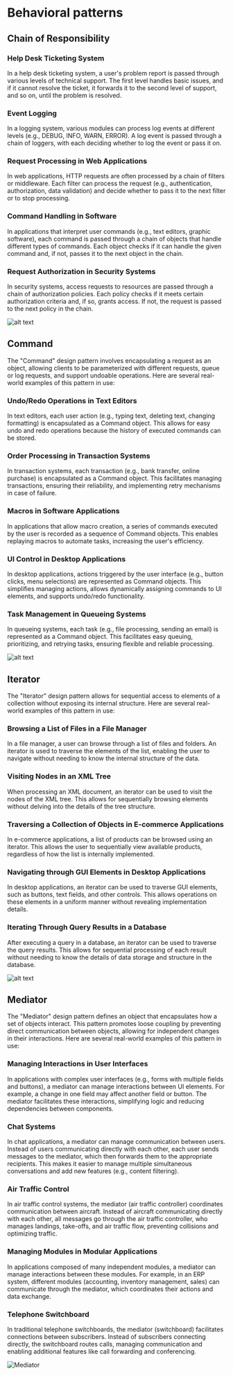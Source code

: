 # Behavioral patterns

## Chain of Responsibility

### Help Desk Ticketing System

In a help desk ticketing system, a user's problem report is passed through various levels of technical support. The first level handles basic issues, and if it cannot resolve the ticket, it forwards it to the second level of support, and so on, until the problem is resolved.

### Event Logging

In a logging system, various modules can process log events at different levels (e.g., DEBUG, INFO, WARN, ERROR). A log event is passed through a chain of loggers, with each deciding whether to log the event or pass it on.

### Request Processing in Web Applications

In web applications, HTTP requests are often processed by a chain of filters or middleware. Each filter can process the request (e.g., authentication, authorization, data validation) and decide whether to pass it to the next filter or to stop processing.

### Command Handling in Software

In applications that interpret user commands (e.g., text editors, graphic software), each command is passed through a chain of objects that handle different types of commands. Each object checks if it can handle the given command and, if not, passes it to the next object in the chain.


### Request Authorization in Security Systems

In security systems, access requests to resources are passed through a chain of authorization policies. Each policy checks if it meets certain authorization criteria and, if so, grants access. If not, the request is passed to the next policy in the chain.

![alt text](./img/image1.png)


## Command

The "Command" design pattern involves encapsulating a request as an object, allowing clients to be parameterized with different requests, queue or log requests, and support undoable operations. Here are several real-world examples of this pattern in use:

### Undo/Redo Operations in Text Editors

In text editors, each user action (e.g., typing text, deleting text, changing formatting) is encapsulated as a Command object. This allows for easy undo and redo operations because the history of executed commands can be stored.

### Order Processing in Transaction Systems

In transaction systems, each transaction (e.g., bank transfer, online purchase) is encapsulated as a Command object. This facilitates managing transactions, ensuring their reliability, and implementing retry mechanisms in case of failure.

### Macros in Software Applications

In applications that allow macro creation, a series of commands executed by the user is recorded as a sequence of Command objects. This enables replaying macros to automate tasks, increasing the user's efficiency.

### UI Control in Desktop Applications

In desktop applications, actions triggered by the user interface (e.g., button clicks, menu selections) are represented as Command objects. This simplifies managing actions, allows dynamically assigning commands to UI elements, and supports undo/redo functionality.

### Task Management in Queueing Systems

In queueing systems, each task (e.g., file processing, sending an email) is represented as a Command object. This facilitates easy queuing, prioritizing, and retrying tasks, ensuring flexible and reliable processing.

![alt text](./img/image2.png)


## Iterator

The "Iterator" design pattern allows for sequential access to elements of a collection without exposing its internal structure. Here are several real-world examples of this pattern in use:

### Browsing a List of Files in a File Manager

In a file manager, a user can browse through a list of files and folders. An iterator is used to traverse the elements of the list, enabling the user to navigate without needing to know the internal structure of the data.

### Visiting Nodes in an XML Tree

When processing an XML document, an iterator can be used to visit the nodes of the XML tree. This allows for sequentially browsing elements without delving into the details of the tree structure.

### Traversing a Collection of Objects in E-commerce Applications

In e-commerce applications, a list of products can be browsed using an iterator. This allows the user to sequentially view available products, regardless of how the list is internally implemented.

### Navigating through GUI Elements in Desktop Applications

In desktop applications, an iterator can be used to traverse GUI elements, such as buttons, text fields, and other controls. This allows operations on these elements in a uniform manner without revealing implementation details.

### Iterating Through Query Results in a Database

After executing a query in a database, an iterator can be used to traverse the query results. This allows for sequential processing of each result without needing to know the details of data storage and structure in the database.

![alt text](./img/image3.png)

## Mediator

The "Mediator" design pattern defines an object that encapsulates how a set of objects interact. This pattern promotes loose coupling by preventing direct communication between objects, allowing for independent changes in their interactions. Here are several real-world examples of this pattern in use:

### Managing Interactions in User Interfaces

In applications with complex user interfaces (e.g., forms with multiple fields and buttons), a mediator can manage interactions between UI elements. For example, a change in one field may affect another field or button. The mediator facilitates these interactions, simplifying logic and reducing dependencies between components.

### Chat Systems

In chat applications, a mediator can manage communication between users. Instead of users communicating directly with each other, each user sends messages to the mediator, which then forwards them to the appropriate recipients. This makes it easier to manage multiple simultaneous conversations and add new features (e.g., content filtering).

### Air Traffic Control

In air traffic control systems, the mediator (air traffic controller) coordinates communication between aircraft. Instead of aircraft communicating directly with each other, all messages go through the air traffic controller, who manages landings, take-offs, and air traffic flow, preventing collisions and optimizing traffic.

### Managing Modules in Modular Applications

In applications composed of many independent modules, a mediator can manage interactions between these modules. For example, in an ERP system, different modules (accounting, inventory management, sales) can communicate through the mediator, which coordinates their actions and data exchange.

### Telephone Switchboard

In traditional telephone switchboards, the mediator (switchboard) facilitates connections between subscribers. Instead of subscribers connecting directly, the switchboard routes calls, managing communication and enabling additional features like call forwarding and conferencing.


![Mediator](./img/image4.png)